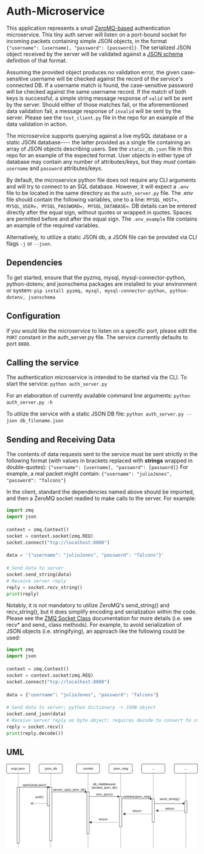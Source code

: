 # Auth-Microservice

This application represents a small [ZeroMQ-based](https://zeromq.org/) authentication microservice. This tiny auth server will listen on a port-bound socket for incoming packets containing simple JSON objects, in the format `{"username": [username], "password": [password]}`. The serialized JSON object received by the server will be validated against a [JSON schema](https://json-schema.org/understanding-json-schema/about.html) definition of that format.

Assuming the provided object produces no validation error, the given case-sensitive username will be checked against the record of the service's connected DB. If a username match is found, the case-sensitive password will be checked against the same username record. If the match of both keys is successful, a simple string message response of `valid` will be sent by the server. Should either of those matches fail, or the aforementioned data validation fail, a message response of `invalid` will be sent by the server. Please see the `test_client.py` file in the repo for an example of the data validation in action.

The microservice supports querying against a live mySQL database or a static JSON database---- the latter provided as a single file containing an array of JSON objects describing users. See the `static_db.json` file in this repo for an example of the expected format. User objects in either type of database may contain any number of attributes/keys, but they _must_ contain `username` and `password` attributes/keys.

By default, the microservice python file does not require any CLI arguments and will try to connect to an SQL database. However, it will expect a `.env` file to be located in the same directory as the `auth_server.py` file. The .env file should contain the following variables, one to a line: `MYSQL_HOST=, MYSQL_USER=, MYSQL_PASSWORD=, MYSQL_DATABASE=`. DB details can be entered directly after the equal sign, without quotes or wrapped in quotes. Spaces are permitted before and after the equal sign. The `.env_example` file contains an example of the required variables.

Alternatively, to utilize a static JSON db, a JSON file can be provided via CLI flags `-j` or `--json`.

## Dependencies

To get started, ensure that the pyzmq, mysql, mysql-connector-python, python-dotenv, and jsonschema packages are installed to your environment or system:
`pip install pyzmq, mysql, mysql-connector-python, python-dotenv, jsonschema`

## Configuration

If you would like the microservice to listen on a specific port, please edit the `PORT` constant in the auth_server.py file. The service currently defaults to port `8080`.

## Calling the service

The authentication microservice is intended to be started via the CLI. To start the service:
`python auth_server.py`

For an elaboration of currently available command line arguments:
`python auth_server.py -h`

To utilize the service with a static JSON DB file:
`python auth_server.py --json db_filename.json`

## Sending and Receiving Data

The contents of data requests sent to the service must be sent strictly in the following format (with values in brackets replaced with **strings** wrapped in double-quotes):
`{"username": [username], "password": [password]}`
For example, a real packet might contain:
`{"username": "julioJones", "password": "falcons"}`

In the client, standard the dependencies named above should be imported, and then a ZeroMQ socket readied to make calls to the server. For example:

```python
import zmq
import json

context = zmq.Context()
socket = context.socket(zmq.REQ)
socket.connect("tcp://localhost:8080")

data = '{"username": "julioJones", "password": "falcons"}'

# Send data to server
socket.send_string(data)
# Receive server reply
reply = socket.recv_string()
print(reply)
```

Notably, it is not mandatory to utilize ZeroMQ's send_string() and recv_string(), but it does simplify encoding and serialization within the code. Please see the [ZMQ Socket Class](https://pyzmq.readthedocs.io/en/latest/api/zmq.html#zmq.Socket) documentation for more details (i.e. see recv\* and send\_ class methods). For example, to avoid serialization of JSON objects (i.e. stringifying), an approach like the following could be used:

```python
import zmq
import json

context = zmq.Context()
socket = context.socket(zmq.REQ)
socket.connect("tcp://localhost:8080")

data = {"username": "julioJones", "password": "falcons"}

# Send data to server; python dictionary -> JSON object
socket.send_json(data)
# Receive server reply as byte object; requires decode to convert to string
reply = socket.recv()
print(reply.decode())
```

## UML

![UML Diagram](UML/auth_server_UML.png?raw=true)
